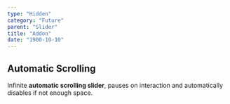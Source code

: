 ```yaml
---
type: "Hidden"
category: "Future"
parent: "Slider"
title: "Addon"
date: "1900-10-10"
---
```


## Automatic Scrolling

Infinite **automatic scrolling slider**, pauses on interaction and automatically disables if not enough space.

<demo>
  <demoinline src="demos/components/slider/automatic-scrolling">
  </demoinline>
</demo>
